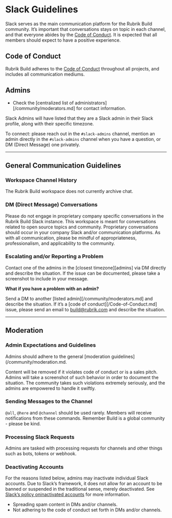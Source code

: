 # Slack Guidelines

Slack serves as the main communication platform for the Rubrik Build community. It’s important that conversations stays on topic in each channel, and that everyone abides by the [Code of Conduct](/Code-of-Conduct.md). It is expected that all members should expect to have a positive experience.

## Code of Conduct

Rubrik Build adheres to the [Code of Conduct](/Code-of-Conduct.md) throughout all projects, and includes all communication mediums.

## Admins

- Check the [centralized list of administrators][/community/moderators.md] for contact information.

Slack Admins will have listed that they are a Slack admin in their Slack profile, along with their specific timezone.

To connect: please reach out in the `#slack-admins` channel, mention an admin directly in the `#slack-admins` channel when you have a question, or DM (Direct Message) one privately.

---

## General Communication Guidelines

### Workspace Channel History

The Rubrik Build workspace does not currently archive chat. 


### DM (Direct Message) Conversations

Please do not engage in proprietary company specific conversations in the Rubrik Build Slack instance. This workspace is meant for conversations related to open source topics and community. Proprietary conversations should occur in your company Slack and/or communication platforms.  As with all communication, please be mindful of appropriateness, professionalism, and applicability to the community.

### Escalating and/or Reporting a Problem

Contact one of the admins in the [closest timezone][admins] via DM directly and describe the situation. If the issue can be documented, please take a screenshot to include in your message.

**What if you have a problem with an admin?**

Send a DM to another [listed admin][/community/moderators.md] and describe the situation. If it’s a [code of conduct][/Code-of-Conduct.md] issue, please send an email to <build@rubrik.com> and describe the situation.

---

## Moderation

### Admin Expectations and Guidelines

Admins should adhere to the general [moderation guidelines](/community/moderation.md.

Content will be removed if it violates code of conduct or is a sales pitch. Admins will take a screenshot of such behavior in order to document the situation. The community takes such violations extremely seriously, and the admins are empowered to handle it swiftly.

### Sending Messages to the Channel

`@all`, `@here` and `@channel` should be used rarely. Members will receive notifications from these commands. Remember Build is a global community - please be kind.

### Processing Slack Requests

Admins are tasked with processing requests for channels and other things such as bots, tokens or webhook.

### Deactivating Accounts

For the reasons listed below, admins may inactivate individual Slack accounts. Due to Slack’s framework, it does not allow for an account to be banned or suspended in the traditional sense, merely deactivated. See [Slack’s policy oninactivated accounts](https://get.slack.help/hc/en-us/articles/204475027-Deactivate-a-member-s-account) for more information.

- Spreading spam content in DMs and/or channels.
- Not adhering to the code of conduct set forth in DMs and/or channels.
